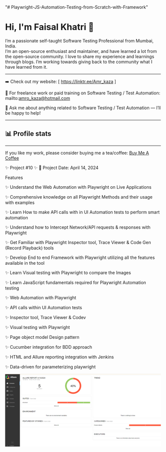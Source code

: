 "# Playwright-JS-Automation-Testing-from-Scratch-with-Framework"

# Hi, I'm Faisal Khatri 👋

I’m a passionate self-taught Software Testing Professional from Mumbai, India.  
I’m an open-source enthusiast and maintainer, and have learned a lot from the open-source community. I love to share my experience and learnings through blogs. I’m working towards giving back to the community what I have learned from it.

---

➡️ Check out my website: [ https://linktr.ee/Amr_kaza ]

💼 For freelance work or paid training on Software Testing / Test Automation: mailto:amro_kaza@hotmail.com

💬 Ask me about anything related to Software Testing / Test Automation — I’ll be happy to help!

---

## 📊 Profile stats


---

If you like my work, please consider buying me a tea/coffee:
[Buy Me A Coffee](https://www.buymeacoffee.com/)


✨ Project #10 ✨ 📅 Project Date: April 14, 2024

Features 




✨ Understand the Web Automation with Playwright on Live Applications 

✨ Comprehensive knowledge on all Playwright Methods and their usage with examples 

✨ Learn How to make API calls with in UI Automation tests to perform smart automation 

✨ Understand how to Intercept Network/API requests & responses with Playwright 

✨ Get Familiar with Playwright Inspector tool, Trace Viewer & Code Gen (Record Playback) tools 

✨ Develop End to end Framework with Playwright utilizing all the features available in the tool 

✨ Learn Visual testing with Playwright to compare the Images 

✨ Learn JavaScript fundamentals required for Playwright Automation testing 

✨ Web Automation with Playwright 

✨ API calls within UI Automation tests 

✨ Inspector tool, Trace Viewer & Codev 

✨ Visual testing with Playwright 

✨ Page object model Design pattern 

✨ Cucumber integration for BDD approach 

✨ HTML and Allure reporting integration with Jenkins 

✨ Data-driven for parameterizing playwright




![alt text](image.png)
